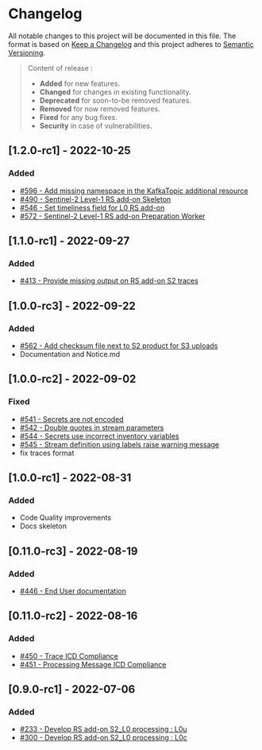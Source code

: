 # Changelog

All notable changes to this project will be documented in this file.
The format is based on [Keep a Changelog](https://keepachangelog.com/en/1.0.0/) and this project adheres to [Semantic Versioning](https://semver.org/spec/v2.0.0.html).
> Content of release :
> - **Added** for new features.
> - **Changed** for changes in existing functionality.
> - **Deprecated** for soon-to-be removed features.
> - **Removed** for now removed features.
> - **Fixed** for any bug fixes.
> - **Security** in case of vulnerabilities.

## [1.2.0-rc1] - 2022-10-25

### Added

- [#596 - Add missing namespace in the KafkaTopic additional resource](https://github.com/COPRS/rs-issues/issues/596)
- [#490 - Sentinel-2 Level-1 RS add-on Skeleton](https://github.com/COPRS/rs-issues/issues/490)
- [#546 - Set timeliness field for L0 RS add-on](https://github.com/COPRS/rs-issues/issues/546)
- [#572 - Sentinel-2 Level-1 RS add-on Preparation Worker](https://github.com/COPRS/rs-issues/issues/572)

## [1.1.0-rc1] - 2022-09-27

### Added

- [#413 - Provide missing output on RS add-on S2 traces](https://github.com/COPRS/rs-issues/issues/413)

## [1.0.0-rc3] - 2022-09-22

### Added

- [#562 - Add checksum file next to S2 product for S3 uploads](https://github.com/COPRS/rs-issues/issues/562)
- Documentation and Notice.md

## [1.0.0-rc2] - 2022-09-02

### Fixed

- [#541 - Secrets are not encoded](https://github.com/COPRS/rs-issues/issues/541)
- [#542 - Double quotes in stream parameters](https://github.com/COPRS/rs-issues/issues/542)
- [#544 - Secrets use incorrect inventory variables](https://github.com/COPRS/rs-issues/issues/544)
- [#545 - Stream definition using labels raise warning message](https://github.com/COPRS/rs-issues/issues/545)
- fix traces format

## [1.0.0-rc1] - 2022-08-31

### Added

- Code Quality improvements
- Docs skeleton

## [0.11.0-rc3] - 2022-08-19

### Added

- [#446 - End User documentation](https://github.com/COPRS/rs-issues/issues/446)

## [0.11.0-rc2] - 2022-08-16

### Added

- [#450 - Trace ICD Compliance](https://github.com/COPRS/rs-issues/issues/450)
- [#451 - Processing Message ICD Compliance](https://github.com/COPRS/rs-issues/issues/451)

## [0.9.0-rc1] - 2022-07-06

### Added

- [#233 - Develop RS add-on S2_L0 processing : L0u](https://github.com/COPRS/rs-issues/issues/233)
- [#300 - Develop RS add-on S2_L0 processing : L0c](https://github.com/COPRS/rs-issues/issues/300)
